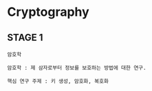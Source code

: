 # Cryptography

## STAGE 1

`암호학`

    암호학 : 제 삼자로부터 정보를 보호하는 방법에 대한 연구.
    
    핵심 연구 주제 : 키 생성, 암호화, 복호화 

    

